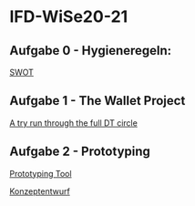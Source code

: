 # IFD-WiSe20-21
## Aufgabe 0 - Hygieneregeln:
<a href="https://klotkawa.github.io/IFD-WiSe20-21/Task0/SWOT.pdf"> SWOT </a>
## Aufgabe 1 - The Wallet Project
<a href="https://klotkawa.github.io/IFD-WiSe20-21/Task0/SWOT.pdf"> A try run through the full DT circle </a>
## Aufgabe 2 - Prototyping
[Prototyping Tool]()

[Konzeptentwurf](https://github.com/klotkawa/IFD-WiSe20-21/blob/main/Task2/Konzeptentwurf.pdf)
